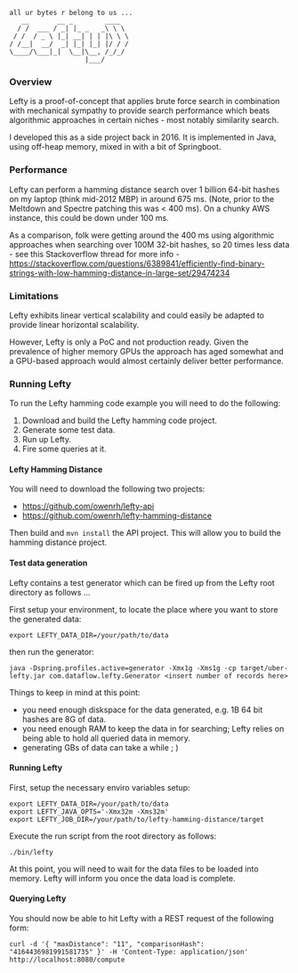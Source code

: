 ```
all ur bytes r belong to us ...
   __       __ _        ____
  / /  ___ / _| |_ _   _\ \ \
 / /  / _ \ |_| __| | | |\ \ \
/ /__|  __/  _| |_| |_| |/ / /
\____/\___|_|  \__|\__, /_/_/
                   |___/
```

### Overview
Lefty is a proof-of-concept that applies brute force search in combination with mechanical sympathy to provide search performance which beats algorithmic approaches in certain niches - most notably similarity search.

I developed this as a side project back in 2016. It is implemented in Java, using off-heap memory, mixed in with a bit of Springboot. 

### Performance
Lefty can perform a hamming distance search over 1 billion 64-bit hashes on my laptop (think mid-2012 MBP) in around 675 ms. (Note, prior to the Meltdown and Spectre patching this was < 400 ms). On a chunky AWS instance, this could be down under 100 ms. 

As a comparison, folk were getting around the 400 ms using algorithmic approaches when searching over 100M 32-bit hashes, so 20 times less data - see this Stackoverflow thread for more info - https://stackoverflow.com/questions/6389841/efficiently-find-binary-strings-with-low-hamming-distance-in-large-set/29474234

### Limitations
Lefty exhibits linear vertical scalability and could easily be adapted to provide linear horizontal scalability.

However, Lefty is only a PoC and not production ready. Given the prevalence of higher memory GPUs the approach has aged somewhat and a GPU-based approach would almost certainly deliver better performance.

### Running Lefty
To run the Lefty hamming code example you will need to do the following:

1. Download and build the Lefty hamming code project.
1. Generate some test data.
1. Run up Lefty.
1. Fire some queries at it.

#### Lefty Hamming Distance
You will need to download the following two projects:
* https://github.com/owenrh/lefty-api
* https://github.com/owenrh/lefty-hamming-distance

Then build and `mvn install` the API project. This will allow you to build the hamming distance project.

#### Test data generation
Lefty contains a test generator which can be fired up from the Lefty root directory as follows ...

First setup your environment, to locate the place where you want to store the generated data:

```
export LEFTY_DATA_DIR=/your/path/to/data
```

then run the generator:
```
java -Dspring.profiles.active=generator -Xmx1g -Xms1g -cp target/uber-lefty.jar com.dataflow.lefty.Generator <insert number of records here>
```

Things to keep in mind at this point:
* you need enough diskspace for the data generated, e.g. 1B 64 bit hashes are 8G of data.
* you need enough RAM to keep the data in for searching; Lefty relies on being able to hold all queried data in memory.
* generating GBs of data can take a while ; )

#### Running Lefty
First, setup the necessary enviro variables setup:
```
export LEFTY_DATA_DIR=/your/path/to/data
export LEFTY_JAVA_OPTS='-Xmx32m -Xms32m'
export LEFTY_JOB_DIR=/your/path/to/lefty-hamming-distance/target
```

Execute the run script from the root directory as follows:
```
./bin/lefty
```

At this point, you will need to wait for the data files to be loaded into memory. Lefty will inform you once the data load is complete.

#### Querying Lefty
You should now be able to hit Lefty with a REST request of the following form:
```
curl -d '{ "maxDistance": "11", "comparisonHash": "4164436981991581735" }' -H 'Content-Type: application/json' http://localhost:8080/compute
```

